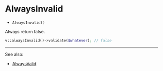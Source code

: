 # AlwaysInvalid

- `AlwaysInvalid()`

Always return false.

```php
v::alwaysInvalid()->validate($whatever); // false
```

***
See also:

  * [AlwaysValid](AlwaysValid.md)
